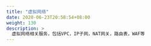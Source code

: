 ```yaml
---
title: "虚拟网络"
date: 2020-06-23T20:58:54+08:00
weight: 130
description: >
  虚拟网络相关服务，包括VPC，IP子网，NAT网关，路由表，WAF等
---
```


